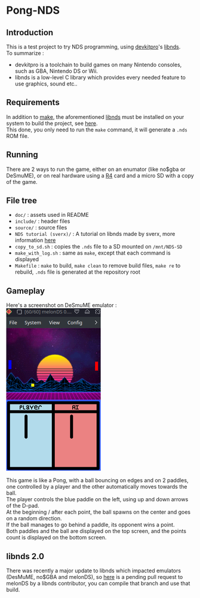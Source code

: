 # Pong-NDS
## Introduction

This is a test project to try NDS programming, using [devkitpro](https://devkitpro.org/)'s [libnds](https://github.com/devkitPro/libnds).  
To summarize :
- devkitpro is a toolchain to build games on many Nintendo consoles, such as GBA, Nintendo DS or Wii.
- libnds is a low-level C library which provides every needed feature to use graphics, sound etc..

## Requirements

In addition to <ins>make</ins>, the aforementioned <ins>libnds</ins> must be installed on your system to build the project, see [here](https://devkitpro.org/wiki/Getting_Started).  
This done, you only need to run the `make` command, it will generate a `.nds` ROM file.  

## Running

There are 2 ways to run the game, either on an enumator (like no$gba or DeSmuME), or on real hardware using a [R4](https://www.r4ds.com/) card and a micro SD with a copy of the game.  

## File tree

- `doc/` : assets used in README
- `include/` : header files
- `source/` : source files
- `NDS tutorial (sverx)/` : A tutorial on libnds made by sverx, more information [here](https://github.com/Chi-Iroh/NDS-Tutorial)
- `copy_to_sd.sh` : copies the `.nds` file to a SD mounted on `/mnt/NDS-SD`
- `make_with_log.sh` : same as `make`, except that each command is displayed
- `Makefile` : `make` to build, `make clean` to remove build files, `make re` to rebuild, `.nds` file is generated at the repository root

## Gameplay

Here's a screenshot on DeSmuME emulator :  
<img src="doc/in-game screenshot.png" alt="Black background with a yellow ball and two paddles, blue at left and red at right"></img>

This game is like a Pong, with a ball bouncing on edges and on 2 paddles, one controlled by a player and the other automatically moves towards the ball.  
The player controls the blue paddle on the left, using up and down arrows of the D-pad.  
At the beginning / after each point, the ball spawns on the center and goes on a random direction.  
If the ball manages to go behind a paddle, its opponent wins a point.  
Both paddles and the ball are displayed on the top screen, and the points count is displayed on the bottom screen.  

## libnds 2.0

There was recently a major update to libnds which impacted emulators (DesMuME, no$GBA and melonDS), so [here](https://github.com/melonDS-emu/melonDS/pull/2197) is a pending pull request to melonDS by a libnds contributor, you can compile that branch and use that build.  